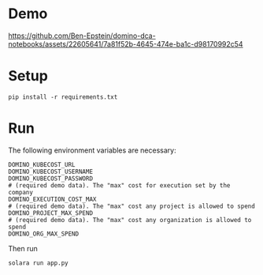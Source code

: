 # Demo


https://github.com/Ben-Epstein/domino-dca-notebooks/assets/22605641/7a81f52b-4645-474e-ba1c-d98170992c54




# Setup

```shell
pip install -r requirements.txt
```

# Run
The following environment variables are necessary:
```shell
DOMINO_KUBECOST_URL
DOMINO_KUBECOST_USERNAME
DOMINO_KUBECOST_PASSWORD
# (required demo data). The "max" cost for execution set by the company
DOMINO_EXECUTION_COST_MAX  
# (required demo data). The "max" cost any project is allowed to spend
DOMINO_PROJECT_MAX_SPEND
# (required demo data). The "max" cost any organization is allowed to spend
DOMINO_ORG_MAX_SPEND
```
Then run 
```shell
solara run app.py
```
